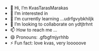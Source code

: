 - 👋 Hi, I’m KvasTarasMarakas
- 👀 I’m interested in
- 🌱 I’m currently learning ...udrfgvybkhiljk
- 💞️ I’m looking to collaborate on ydtjtrhnt
- 📫 How to reach me ...
- 😄 Pronouns: .gfbgfmjyrhhb
- ⚡ Fun fact: love kvas, very looooove
<!---
KvasTarasMarakas/KvasTarasMarakas is a ✨ special ✨ repository because its `README.md` (this file) appears on your GitHub profile.
You can click the Preview link to take a look at your changes.
---
